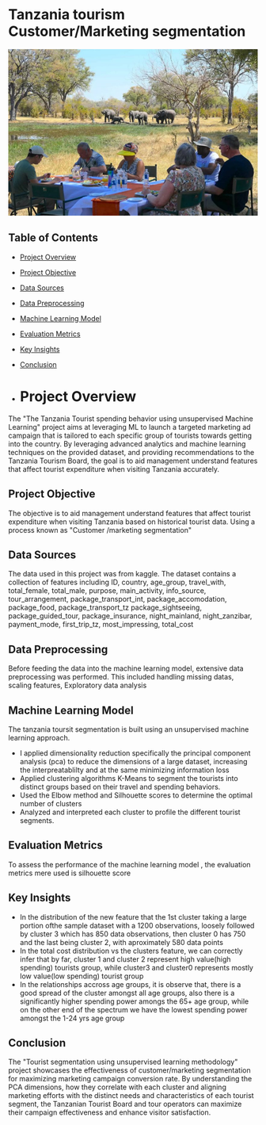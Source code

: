 # Tanzania tourism Customer/Marketing segmentation

![](image_1.jpg)



## Table of Contents
- [Project Overview](#project-overview)
- [Project Objective](#project-objective)
- [Data Sources](#data-sources)
- [Data Preprocessing](#data-preprocessing)
- [Machine Learning Model](#machine-learning-model)
- [Evaluation Metrics](#evaluation-metrics)
- [Key Insights](#key-insights)
- [Conclusion](#conclusion)

- # Project Overview
The "The Tanzania Tourist spending behavior using unsupervised Machine Learning" project aims at leveraging ML to launch a targeted marketing ad campaign that is tailored to each specific group of tourists towards getting into the country. By leveraging advanced analytics and machine learning techniques on the provided dataset, and providing recommendations to the Tanzania Tourism Board, the goal is to aid management understand features that affect tourist expenditure when visiting Tanzania accurately. 

## Project Objective
The objective is to aid management understand features that affect tourist expenditure when visiting Tanzania based on historical tourist data. Using a process known as "Customer /marketing segmentation"
 
## Data Sources
 The data used in this project was from kaggle. The dataset contains a collection of features including ID, country, age_group, travel_with, total_female, total_male, purpose, main_activity,	info_source,	tour_arrangement, package_transport_int,	package_accomodation,	package_food,	package_transport_tz	package_sightseeing,	package_guided_tour,	package_insurance,	night_mainland,	night_zanzibar,	payment_mode,	first_trip_tz, most_impressing,	total_cost

## Data Preprocessing
Before feeding the data into the machine learning model, extensive data preprocessing was performed. This included handling missing datas, scaling features, Exploratory data analysis

 ## Machine Learning Model 
 The tanzania toursit segmentation is built using an unsupervised machine learning approach. 
 - I applied dimensionality reduction specifically the principal component analysis (pca) to reduce the dimensions of a large dataset, increasing the interpreatablilty and at the same minimizing information loss
 - Applied clustering algorithms K-Means to segment the tourists into distinct groups based on their travel and spending behaviors.
 - Used the Elbow method and Silhouette scores to determine the optimal number of clusters
 - Analyzed and interpreted each cluster to profile the different tourist segments.
   
## Evaluation Metrics
   To assess the performance of the machine learning model , the evaluation metrics mere used is silhouette score

 ## Key Insights  
 - In the distribution of the new feature that the 1st cluster taking a large portion ofthe sample dataset with a 1200 observations, loosely followed by cluster 3 which has 850 data observations, then cluster 0 has 750 and the last being cluster 2, with aproximately 580 data points
- In the total cost distribution vs the clusters feature, we can correctly infer that by far, cluster 1 and cluster 2 represent high value(high spending) tourists group, while cluster3 and cluster0 represents mostly low value(low spending) tourist group
- In the relationships accross age groups, it is observe that, there is a good spread of the cluster amongst all age groups, also there is a significantly higher spending power amongs the 65+ age group, while on the other end of the spectrum we have the lowest spending power amongst the 1-24 yrs age group

## Conclusion
The "Tourist segmentation using unsupervised learning methodology" project showcases the effectiveness of customer/marketing segmentation for maximizing 
marketing campaign conversion rate. By understanding the PCA dimensions, how they correlate with each cluster and aligning marketing efforts with the distinct needs and characteristics of each tourist segment, the Tanzanian Tourist Board and tour operators can maximize their campaign effectiveness and enhance visitor satisfaction.






   
